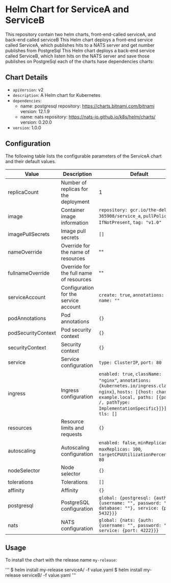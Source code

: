 # Helm Chart for ServiceA and ServiceB
This repository contain two helm charts, front-end-called serviceA, and back-end called serviceB
This Helm chart deploys a front-end service called ServiceA, which publishes hits to a NATS server and get number publishes from PostgreSql
This Helm chart deploys a back-end service called ServiceB, which listen hits on the NATS server and save those publishes on PostgreSql
each of the charts hase dependencies charts:

## Chart Details

- `apiVersion`: v2
- `description`: A Helm chart for Kubernetes
- `dependencies`:
  - name: postgresql
    repository: https://charts.bitnami.com/bitnami
    version: 12.1.9
  - name: nats
    repository: https://nats-io.github.io/k8s/helm/charts/
    version: 0.20.0
- `version`: 1.0.0

## Configuration

The following table lists the configurable parameters of the ServiceA chart and their default values.


| Value | Description | Default |
|-------|-------------|---------|
| replicaCount | Number of replicas for the deployment | 1 |
| image | Container image information | `repository: gcr.io/the-delight-365908/service_a`, `pullPolicy: IfNotPresent`, `tag: "v1.0"` |
| imagePullSecrets | Image pull secrets | `[]` |
| nameOverride | Override for the name of resources | "" |
| fullnameOverride | Override for the full name of resources | "" |
| serviceAccount | Configuration for the service account | `create: true`, `annotations: {}`, `name: ""` |
| podAnnotations | Pod annotations | `{}` |
| podSecurityContext | Pod security context | `{}` |
| securityContext | Security context | `{}` |
| service | Service configuration | `type: ClusterIP`, `port: 80` |
| ingress | Ingress configuration | `enabled: true`, `className: "nginx"`, `annotations: {kubernetes.io/ingress.class: nginx}`, `hosts: [{host: chart-example.local, paths: [{path: /, pathType: ImplementationSpecific}]}]`, `tls: []` |
| resources | Resource limits and requests | `{}` |
| autoscaling | Autoscaling configuration | `enabled: false`, `minReplicas: 1`, `maxReplicas: 100`, `targetCPUUtilizationPercentage: 80` |
| nodeSelector | Node selector | `{}` |
| tolerations | Tolerations | `[]` |
| affinity | Affinity | `{}` |
| postgresql | PostgreSQL configuration | `global: {postgresql: {auth: {username: "", password: "", database: ""}, service: {port: 5432}}}` |
| nats | NATS configuration | `global: {nats: {auth: {username: "", password: ""}, service: {port: 4222}}}` |

## Usage

To install the chart with the release name `my-release`:

'''
  $ helm install my-release serviceA/ -f value.yaml
  $ helm install my-release serviceB/ -f value.yaml
'''